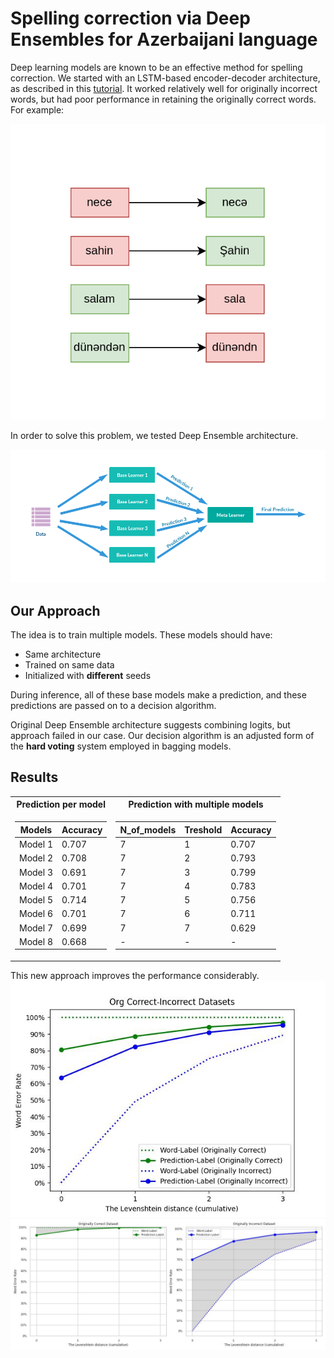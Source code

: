 # Spelling correction via Deep Ensembles for Azerbaijani language
Deep learning models are known to be an effective method for spelling correction. We started with an LSTM-based encoder-decoder architecture, as described in this [tutorial](https://keras.io/examples/nlp/lstm_seq2seq/). It worked relatively well for originally incorrect words, but had poor performance in retaining the originally correct words. For example:

![sample](images/sample.png)
  
In order to solve this problem, we tested Deep Ensemble architecture.

![Deep Ensemble Architecture](images/de.png "Deep Ensemble Architecture")

## Our Approach
The idea is to train multiple models. These models should have:
* Same architecture
* Trained on same data
* Initialized with **different** seeds
  
During inference, all of these base models make a prediction, and these predictions are passed on to a decision algorithm.

Original Deep Ensemble architecture suggests combining logits, but approach failed in our case. Our decision algorithm is an adjusted form of the **hard voting** system employed in bagging models.

## Results

<table>
<tr><th>Prediction per model </th><th>Prediction with multiple models</th></tr>
<tr><td>

| Models | Accuracy |
|----------|----------|
| Model 1 | 0.707 |
| Model 2 | 0.708 |
| Model 3 | 0.691 |
| Model 4 | 0.701 |
| Model 5 | 0.714 |
| Model 6 | 0.701 |
| Model 7 | 0.699 |
| Model 8 | 0.668 |

</td><td>

| N_of_models | Treshold | Accuracy |
|----------|----------|----------|
| 7 | 1 | 0.707 |
| 7 | 2 | 0.793 |
| 7 | 3 | 0.799 |
| 7 | 4 | 0.783 |
| 7 | 5 | 0.756 |
| 7 | 6 | 0.711 |
| 7 | 7 | 0.629 |
| - | - | - |

</td></tr> </table>

This new approach improves the performance considerably.
![test](results/Corr_Incorr_Plot_1-1.jpg)
![test](results/Corr_Incorr_Plot_7-3.jpg)
